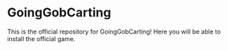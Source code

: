 # GoingGobCarting
This is the official repository for GoingGobCarting! Here you will be able to install the official game.
